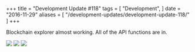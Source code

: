 +++
title = "Development Update #118"
tags = [
    "Development",
]
date = "2016-11-29"
aliases = [
	"/development-updates/development-update-118/"
]
+++

Blockchain explorer almost working. All of the API functions are in.

![](/img/dev-update-118-1.png)
![](/img/dev-update-118-2.png)
![](/img/dev-update-118-3.png)


